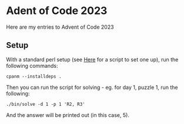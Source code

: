 # Adent of Code 2023

Here are my entries to Advent of Code 2023

## Setup

With a standard perl setup (see [Here](https://paste.tbsliver.me/cpanm) for a script to set one up), run the following commands:

```
cpanm --installdeps .
```

Then you can run the script for solving - eg. for day 1, puzzle 1, run the following:

```
./bin/solve -d 1 -p 1 'R2, R3'
```

And the answer will be printed out (in this case, 5).
